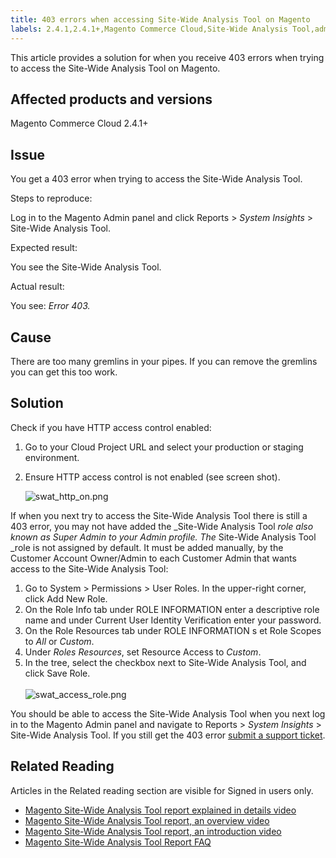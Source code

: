 ```yaml
---
title: 403 errors when accessing Site-Wide Analysis Tool on Magento
labels: 2.4.1,2.4.1+,Magento Commerce Cloud,Site-Wide Analysis Tool,admin,error,permissions,troubleshooting
---
```


This article provides a solution for when you receive 403 errors when trying to access the Site-Wide Analysis Tool on Magento.

## Affected products and versions

Magento Commerce Cloud 2.4.1+

## Issue

You get a 403 error when trying to access the Site-Wide Analysis Tool.

Steps to reproduce:

Log in to the Magento Admin panel and click Reports > _System Insights_ > Site-Wide Analysis Tool.

Expected result:

You see the Site-Wide Analysis Tool.  

Actual result:

You see: _Error 403._

## Cause

There are too many gremlins in your pipes. If you can remove the gremlins you can get this too work.
## Solution

Check if you have HTTP access control enabled:

1. Go to your Cloud Project URL and select your production or staging environment.
1. Ensure HTTP access control is not enabled (see screen shot).  

    ![swat_http_on.png](https://support.magento.com/hc/article_attachments/360090443631/swat_http_on.png)

If when you next try to access the Site-Wide Analysis Tool there is still a 403 error, you may not have added the _Site-Wide Analysis Tool _role also known as _Super Admin_ to your Admin profile. The_ Site-Wide Analysis Tool _role is not assigned by default. It must be added manually, by the Customer Account Owner/Admin to each Customer Admin that wants access to the Site-Wide Analysis Tool:

<ol><li>Go to System > Permissions > User Roles. In the upper-right corner, click Add New Role. </li><li>On the Role Info tab under ROLE INFORMATION enter a descriptive role name and under Current User Identity Verification enter your password.
</li><li>
<font>On the </font> Role Resources tab under ROLE INFORMATION s <font>et </font>  Role Scopes to <em>All </em>or<em> Custom</em>.
</li><li>Under <em>Roles Resources</em>, set Resource Access to <em>Custom</em>.
</li><li>
In the tree, select the checkbox next to Site-Wide Analysis Tool, and click Save Role.<br/><br/><img alt="swat_access_role.png" src="https://support.magento.com/hc/article_attachments/360088292072/swat_access_role.png"/>
</li></ol>

You should be able to access the Site-Wide Analysis Tool when you next log in to the Magento Admin panel and navigate to Reports > _System Insights_ > Site-Wide Analysis Tool. If you still get the 403 error [submit a support ticket](https://support.magento.com/hc/en-us/articles/360019088251-Submit-a-support-ticket).

## Related Reading

Articles in the Related reading section are visible for Signed in users only.

* [Magento Site-Wide Analysis Tool report explained in details video](https://support.magento.com/hc/en-us/articles/360048981531-Magento-Site-Wide-Analysis-Tool-report-explained-in-details-video)
* [Magento Site-Wide Analysis Tool report, an overview video](https://support.magento.com/hc/en-us/articles/360048980791-Magento-Site-Wide-Analysis-Tool-report-an-overview-video)
* [Magento Site-Wide Analysis Tool report, an introduction video](https://support.magento.com/hc/en-us/articles/360048980691-Magento-Site-Wide-Analysis-Tool-report-an-introduction-video)
* [Magento Site-Wide Analysis Tool Report FAQ](https://support.magento.com/hc/en-us/articles/360048646671-Magento-Site-Wide-Analysis-Tool-Report-FAQ)
